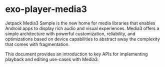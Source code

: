# exo-player-media3


Jetpack Media3 Sample is the new home for media libraries that enables Android apps to display rich audio and visual experiences. Media3 offers a simple architecture with powerful customization, reliability, and optimizations based on device capabilities to abstract away the complexity that comes with fragmentation.

This document provides an introduction to key APIs for implementing playback and editing use-cases with Media3.


